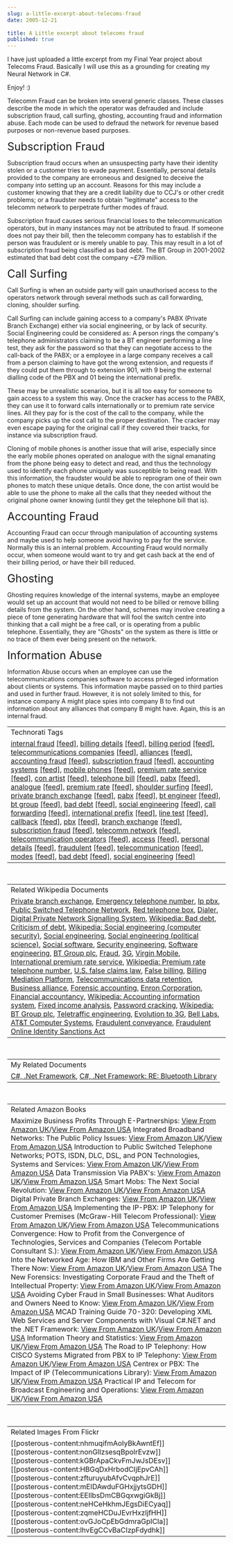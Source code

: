 ```yaml
---
slug: a-little-excerpt-about-telecoms-fraud
date: 2005-12-21
 
title: A Little excerpt about telecoms fraud
published: true
---
```

I have just uploaded a little excerpt from my Final Year project about Telecoms Fraud.  Basically I will use this as a grounding for creating my Neural Network in C#.<p />Enjoy! :)<p /><p>Telecomm Fraud can be broken into several generic classes.  These classes describe the mode in which the operator was defrauded and include subscription fraud, call surfing, ghosting, accounting fraud and information abuse.  Each mode can be used to defraud the network for revenue based purposes or non-revenue based purposes.<p /><a name="_Toc38350569"><span style="font-size: 180%;">Subscription Fraud</span></a><p />Subscription fraud occurs when an unsuspecting party have their identity stolen or a customer tries to evade payment.  Essentially, personal details provided to the company are erroneous and designed to deceive the company into setting up an account.  Reasons for this may include a customer knowing that they are a credit liability due to CCJ's or other credit problems; or a fraudster needs to obtain "legitimate" access to the telecomm network to perpetrate further modes of fraud.<p />Subscription fraud causes serious financial loses to the telecommunication operators, but in many instances may not be attributed to fraud.  If someone does not pay their bill, then the telecomm company has to establish if the person was fraudulent or is merely unable to pay.  This may result in a lot of subscription fraud being classified as bad debt.  The BT Group in 2001-2002 estimated that bad debt cost the company ~£79 million.<br /> </p><p><a name="_Toc38350570"><span style="font-size: 180%;">Call Surfing</span></a><p />Call Surfing is when an outside party will gain unauthorised access to the operators network through several methods such as call forwarding, cloning, shoulder surfing.<p />Call Surfing can include gaining access to a company's PABX (Private Branch Exchange) either via social engineering, or by lack of security.  Social Engineering could be considered as: A person rings the company's telephone administrators claiming to be a BT engineer performing a line test, they ask for the password so that they can negotiate access to the call-back of the PABX; or a employee in a large company receives a call from a person claiming to have got the wrong extension, and requests if they could put them through to extension 901, with 9 being the external dialling code of the PBX and 01 being the international prefix.<p />These may be unrealistic scenarios, but it is all too easy for someone to gain access to a system this way.  Once the cracker has access to the PABX, they can use it to forward calls internationally or to premium rate service lines.  All they pay for is the cost of the call to the company, while the company picks up the cost call to the proper destination.  The cracker may even escape paying for the original call if they covered their tracks, for instance via subscription fraud.<p />Cloning of mobile phones is another issue that will arise, especially since the early mobile phones operated on analogue with the signal emanating from the phone being easy to detect and read, and thus the technology used to identify each phone uniquely was susceptible to being read.  With this information, the fraudster would be able to reprogram one of their own phones to match these unique details.  Once done, the con artist would be able to use the phone to make all the calls that they needed without the original phone owner knowing (until they get the telephone bill that is).<br /><a name="_Toc38350571"> </a></p><p><a name="_Toc39481362"><span style="font-size: 180%;">Accounting Fraud</span></a><p />Accounting Fraud can occur through manipulation of accounting systems and maybe used to help someone avoid having to pay for the service.  Normally this is an internal problem.  Accounting Fraud would normally occur, when someone would want to try and get cash back at the end of their billing period, or have their bill reduced. <br /><a name="_Toc38350572"> </a></p><p><a name="_Toc39481363"><span style="font-size: 180%;">Ghosting</span></a><p />Ghosting requires knowledge of the internal systems, maybe an employee would set up an account that would not need to be billed or remove billing details from the system.  On the other hand, schemes may involve creating a piece of tone generating hardware that will fool the switch centre into thinking that a call might be a free call, or is operating from a public telephone.  Essentially, they are "Ghosts" on the system as there is little or no trace of them ever being present on the network.<br /></p><p><a name="_Toc38350573"><span style="font-size: 180%;">Information Abuse</span></a><p />Information Abuse occurs when an employee can use the telecommunications companies software to access privileged information about clients or systems.  This information maybe passed on to third parties and used in further fraud.  However, it is not solely limited to this, for instance company A might place spies into company B to find out information about any alliances that company B might have.  Again, this is an internal fraud. </p><p /><table class="TechnoratiHead TagHeader">
<tr><td>Technorati Tags</td></tr>
<tr class="Technorati"><td>
<a href="http://www.technorati.com/tag/internal%20fraud" class="Tag" rel="tag">internal fraud</a> <a href="http://feeds.technorati.com/feed/posts/tag/internal%20fraud" class="Tag">[feed]</a>, <a href="http://www.technorati.com/tag/billing%20details" class="Tag" rel="tag">billing details</a> <a href="http://feeds.technorati.com/feed/posts/tag/billing%20details" class="Tag">[feed]</a>, <a href="http://www.technorati.com/tag/billing%20period" class="Tag" rel="tag">billing period</a> <a href="http://feeds.technorati.com/feed/posts/tag/billing%20period" class="Tag">[feed]</a>, <a href="http://www.technorati.com/tag/telecommunications%20companies" class="Tag" rel="tag">telecommunications companies</a> <a href="http://feeds.technorati.com/feed/posts/tag/telecommunications%20companies" class="Tag">[feed]</a>, <a href="http://www.technorati.com/tag/alliances" class="Tag" rel="tag">alliances</a> <a href="http://feeds.technorati.com/feed/posts/tag/alliances" class="Tag">[feed]</a>, <a href="http://www.technorati.com/tag/accounting%20fraud" class="Tag" rel="tag">accounting fraud</a> <a href="http://feeds.technorati.com/feed/posts/tag/accounting%20fraud" class="Tag">[feed]</a>, <a href="http://www.technorati.com/tag/subscription%20fraud" class="Tag" rel="tag">subscription fraud</a> <a href="http://feeds.technorati.com/feed/posts/tag/subscription%20fraud" class="Tag">[feed]</a>, <a href="http://www.technorati.com/tag/accounting%20systems" class="Tag" rel="tag">accounting systems</a> <a href="http://feeds.technorati.com/feed/posts/tag/accounting%20systems" class="Tag">[feed]</a>, <a href="http://www.technorati.com/tag/mobile%20phones" class="Tag" rel="tag">mobile phones</a> <a href="http://feeds.technorati.com/feed/posts/tag/mobile%20phones" class="Tag">[feed]</a>, <a href="http://www.technorati.com/tag/premium%20rate%20service" class="Tag" rel="tag">premium rate service</a> <a href="http://feeds.technorati.com/feed/posts/tag/premium%20rate%20service" class="Tag">[feed]</a>, <a href="http://www.technorati.com/tag/con%20artist" class="Tag" rel="tag">con artist</a> <a href="http://feeds.technorati.com/feed/posts/tag/con%20artist" class="Tag">[feed]</a>, <a href="http://www.technorati.com/tag/telephone%20bill" class="Tag" rel="tag">telephone bill</a> <a href="http://feeds.technorati.com/feed/posts/tag/telephone%20bill" class="Tag">[feed]</a>, <a href="http://www.technorati.com/tag/pabx" class="Tag" rel="tag">pabx</a> <a href="http://feeds.technorati.com/feed/posts/tag/pabx" class="Tag">[feed]</a>, <a href="http://www.technorati.com/tag/analogue" class="Tag" rel="tag">analogue</a> <a href="http://feeds.technorati.com/feed/posts/tag/analogue" class="Tag">[feed]</a>, <a href="http://www.technorati.com/tag/premium%20rate" class="Tag" rel="tag">premium rate</a> <a href="http://feeds.technorati.com/feed/posts/tag/premium%20rate" class="Tag">[feed]</a>, <a href="http://www.technorati.com/tag/shoulder%20surfing" class="Tag" rel="tag">shoulder surfing</a> <a href="http://feeds.technorati.com/feed/posts/tag/shoulder%20surfing" class="Tag">[feed]</a>, <a href="http://www.technorati.com/tag/private%20branch%20exchange" class="Tag" rel="tag">private branch exchange</a> <a href="http://feeds.technorati.com/feed/posts/tag/private%20branch%20exchange" class="Tag">[feed]</a>, <a href="http://www.technorati.com/tag/pabx" class="Tag" rel="tag">pabx</a> <a href="http://feeds.technorati.com/feed/posts/tag/pabx" class="Tag">[feed]</a>, <a href="http://www.technorati.com/tag/bt%20engineer" class="Tag" rel="tag">bt engineer</a> <a href="http://feeds.technorati.com/feed/posts/tag/bt%20engineer" class="Tag">[feed]</a>, <a href="http://www.technorati.com/tag/bt%20group" class="Tag" rel="tag">bt group</a> <a href="http://feeds.technorati.com/feed/posts/tag/bt%20group" class="Tag">[feed]</a>, <a href="http://www.technorati.com/tag/bad%20debt" class="Tag" rel="tag">bad debt</a> <a href="http://feeds.technorati.com/feed/posts/tag/bad%20debt" class="Tag">[feed]</a>, <a href="http://www.technorati.com/tag/social%20engineering" class="Tag" rel="tag">social engineering</a> <a href="http://feeds.technorati.com/feed/posts/tag/social%20engineering" class="Tag">[feed]</a>, <a href="http://www.technorati.com/tag/call%20forwarding" class="Tag" rel="tag">call forwarding</a> <a href="http://feeds.technorati.com/feed/posts/tag/call%20forwarding" class="Tag">[feed]</a>, <a href="http://www.technorati.com/tag/international%20prefix" class="Tag" rel="tag">international prefix</a> <a href="http://feeds.technorati.com/feed/posts/tag/international%20prefix" class="Tag">[feed]</a>, <a href="http://www.technorati.com/tag/line%20test" class="Tag" rel="tag">line test</a> <a href="http://feeds.technorati.com/feed/posts/tag/line%20test" class="Tag">[feed]</a>, <a href="http://www.technorati.com/tag/callback" class="Tag" rel="tag">callback</a> <a href="http://feeds.technorati.com/feed/posts/tag/callback" class="Tag">[feed]</a>, <a href="http://www.technorati.com/tag/pbx" class="Tag" rel="tag">pbx</a> <a href="http://feeds.technorati.com/feed/posts/tag/pbx" class="Tag">[feed]</a>, <a href="http://www.technorati.com/tag/branch%20exchange" class="Tag" rel="tag">branch exchange</a> <a href="http://feeds.technorati.com/feed/posts/tag/branch%20exchange" class="Tag">[feed]</a>, <a href="http://www.technorati.com/tag/subscription%20fraud" class="Tag" rel="tag">subscription fraud</a> <a href="http://feeds.technorati.com/feed/posts/tag/subscription%20fraud" class="Tag">[feed]</a>, <a href="http://www.technorati.com/tag/telecomm%20network" class="Tag" rel="tag">telecomm network</a> <a href="http://feeds.technorati.com/feed/posts/tag/telecomm%20network" class="Tag">[feed]</a>, <a href="http://www.technorati.com/tag/telecommunication%20operators" class="Tag" rel="tag">telecommunication operators</a> <a href="http://feeds.technorati.com/feed/posts/tag/telecommunication%20operators" class="Tag">[feed]</a>, <a href="http://www.technorati.com/tag/access" class="Tag" rel="tag">access</a> <a href="http://feeds.technorati.com/feed/posts/tag/access" class="Tag">[feed]</a>, <a href="http://www.technorati.com/tag/personal%20details" class="Tag" rel="tag">personal details</a> <a href="http://feeds.technorati.com/feed/posts/tag/personal%20details" class="Tag">[feed]</a>, <a href="http://www.technorati.com/tag/fraudulent" class="Tag" rel="tag">fraudulent</a> <a href="http://feeds.technorati.com/feed/posts/tag/fraudulent" class="Tag">[feed]</a>, <a href="http://www.technorati.com/tag/telecommunication" class="Tag" rel="tag">telecommunication</a> <a href="http://feeds.technorati.com/feed/posts/tag/telecommunication" class="Tag">[feed]</a>, <a href="http://www.technorati.com/tag/modes" class="Tag" rel="tag">modes</a> <a href="http://feeds.technorati.com/feed/posts/tag/modes" class="Tag">[feed]</a>, <a href="http://www.technorati.com/tag/bad%20debt" class="Tag" rel="tag">bad debt</a> <a href="http://feeds.technorati.com/feed/posts/tag/bad%20debt" class="Tag">[feed]</a>, <a href="http://www.technorati.com/tag/social%20engineering" class="Tag" rel="tag">social engineering</a> <a href="http://feeds.technorati.com/feed/posts/tag/social%20engineering" class="Tag">[feed]</a>
</td></tr>
</table><br /><table class="TechnoratiHead TagHeader">
<tr><td>Related Wikipedia Documents</td></tr>
<tr class="Technorati"><td>
<a href="http://en.wikipedia.org/wiki/PBX" class="Tag" rel="tag">Private branch exchange</a>, <a href="http://en.wikipedia.org/wiki/Emergency_telephone_number" class="Tag" rel="tag">Emergency telephone number</a>, <a href="http://en.wikipedia.org/wiki/Ip_pbx" class="Tag" rel="tag">Ip pbx</a>, <a href="http://en.wikipedia.org/wiki/PSTN" class="Tag" rel="tag">Public Switched Telephone Network</a>, <a href="http://en.wikipedia.org/wiki/Red_telephone_box" class="Tag" rel="tag">Red telephone box</a>, <a href="http://en.wikipedia.org/wiki/Dialer" class="Tag" rel="tag">Dialer</a>, <a href="http://en.wikipedia.org/wiki/Digital_Private_Network_Signalling_System" class="Tag" rel="tag">Digital Private Network Signalling System</a>, <a href="http://en.wikipedia.org/wiki/Bad_debt" class="Tag" rel="tag">Wikipedia: Bad debt</a>, <a href="http://en.wikipedia.org/wiki/Criticism_of_debt" class="Tag" rel="tag">Criticism of debt</a>, <a href="http://en.wikipedia.org/wiki/Social_engineering_(computer_security)" class="Tag" rel="tag">Wikipedia: Social engineering (computer security)</a>, <a href="http://en.wikipedia.org/wiki/Social_engineering" class="Tag" rel="tag">Social engineering</a>, <a href="http://en.wikipedia.org/wiki/Social_engineering_(political_science)" class="Tag" rel="tag">Social engineering (political science)</a>, <a href="http://en.wikipedia.org/wiki/Social_software" class="Tag" rel="tag">Social software</a>, <a href="http://en.wikipedia.org/wiki/Security_engineering" class="Tag" rel="tag">Security engineering</a>, <a href="http://en.wikipedia.org/wiki/Software_engineering" class="Tag" rel="tag">Software engineering</a>, <a href="http://en.wikipedia.org/wiki/British_Telecom" class="Tag" rel="tag">BT Group plc</a>, <a href="http://en.wikipedia.org/wiki/Fraud" class="Tag" rel="tag">Fraud</a>, <a href="http://en.wikipedia.org/wiki/3G" class="Tag" rel="tag">3G</a>, <a href="http://en.wikipedia.org/wiki/Virgin_Mobile" class="Tag" rel="tag">Virgin Mobile</a>, <a href="http://en.wikipedia.org/wiki/International_premium_rate_service" class="Tag" rel="tag">International premium rate service</a>, <a href="http://en.wikipedia.org/wiki/Premium_rate_telephone_number" class="Tag" rel="tag">Wikipedia: Premium rate telephone number</a>, <a href="http://en.wikipedia.org/wiki/U.S._false_claims_law_(in_depth)" class="Tag" rel="tag">U.S. false claims law</a>, <a href="http://en.wikipedia.org/wiki/False_billing" class="Tag" rel="tag">False billing</a>, <a href="http://en.wikipedia.org/wiki/Billing_Mediation_Platform" class="Tag" rel="tag">Billing Mediation Platform</a>, <a href="http://en.wikipedia.org/wiki/Data_retention" class="Tag" rel="tag">Telecommunications data retention</a>, <a href="http://en.wikipedia.org/wiki/Business_alliance" class="Tag" rel="tag">Business alliance</a>, <a href="http://en.wikipedia.org/wiki/Forensic_accounting" class="Tag" rel="tag">Forensic accounting</a>, <a href="http://en.wikipedia.org/wiki/Enron_Corporation" class="Tag" rel="tag">Enron Corporation</a>, <a href="http://en.wikipedia.org/wiki/Financial_accountancy" class="Tag" rel="tag">Financial accountancy</a>, <a href="http://en.wikipedia.org/wiki/Accounting_information_system" class="Tag" rel="tag">Wikipedia: Accounting information system</a>, <a href="http://en.wikipedia.org/wiki/Fixed_income_analysis" class="Tag" rel="tag">Fixed income analysis</a>, <a href="http://en.wikipedia.org/wiki/Password_cracker" class="Tag" rel="tag">Password cracking</a>, <a href="http://en.wikipedia.org/wiki/BT_Group_plc" class="Tag" rel="tag">Wikipedia: BT Group plc</a>, <a href="http://en.wikipedia.org/wiki/Teletraffic_engineering" class="Tag" rel="tag">Teletraffic engineering</a>, <a href="http://en.wikipedia.org/wiki/Evolution_to_3G" class="Tag" rel="tag">Evolution to 3G</a>, <a href="http://en.wikipedia.org/wiki/Bell_Labs" class="Tag" rel="tag">Bell Labs</a>, <a href="http://en.wikipedia.org/wiki/AT&amp;T_Computer_Systems" class="Tag" rel="tag">AT&amp;T Computer Systems</a>, <a href="http://en.wikipedia.org/wiki/Fraudulent_conveyance" class="Tag" rel="tag">Fraudulent conveyance</a>, <a href="http://en.wikipedia.org/wiki/Fraudulent_Online_Identity_Sanctions_Act" class="Tag" rel="tag">Fraudulent Online Identity Sanctions Act</a>
</td></tr>
</table><br /><table class="TechnoratiHead TagHeader">
<tr><td>My Related Documents</td></tr>
<tr class="Technorati"><td>
<a href="http://www.kinlan.co.uk/" class="Tag" rel="tag">C#, .Net Framework</a>, <a href="http://www.kinlan.co.uk/2005/10/re-bluetooth-library.html" class="Tag" rel="tag">C#, .Net Framework: RE: Bluetooth Library</a>
</td></tr>
</table><br /><table class="TechnoratiHead TagHeader">
<tr><td>Related Amazon Books</td></tr>
<tr class="Technorati"><td>Maximize Business Profits Through E-Partnerships: <a href="http://www.amazon.co.uk/exec/obidos/redirect?tag=cnetfra-21&amp;link_code=xm2&amp;camp=2025&amp;creative=165953&amp;path=http://www.amazon.co.uk/gp/redirect.html%253fASIN=1591406323%2526tag=cnetfra-21%2526lcode=xm2%2526cID=2025%2526ccmID=165953%2526location=/o/ASIN/1591406323%25253FSubscriptionId=0CM2PVF6VAHJQKW5G782" class="Tag" rel="tag">View From Amazon UK</a>/<a href="http://www.amazon.com/exec/obidos/redirect?tag=cnetfra-20&amp;link_code=xm2&amp;camp=2025&amp;creative=165953&amp;path=http://www.amazon.com/gp/redirect.html%253fASIN=1591406323%2526tag=cnetfra-20%2526lcode=xm2%2526cID=2025%2526ccmID=165953%2526location=/o/ASIN/1591406323%25253FSubscriptionId=0CM2PVF6VAHJQKW5G782" class="Tag" rel="tag">View From Amazon USA</a> Integrated Broadband Networks: The Public Policy Issues: <a href="http://www.amazon.co.uk/exec/obidos/redirect?tag=cnetfra-21&amp;link_code=xm2&amp;camp=2025&amp;creative=165953&amp;path=http://www.amazon.co.uk/gp/redirect.html%253fASIN=0444890688%2526tag=cnetfra-21%2526lcode=xm2%2526cID=2025%2526ccmID=165953%2526location=/o/ASIN/0444890688%25253FSubscriptionId=0CM2PVF6VAHJQKW5G782" class="Tag" rel="tag">View From Amazon UK</a>/<a href="http://www.amazon.com/exec/obidos/redirect?tag=cnetfra-20&amp;link_code=xm2&amp;camp=2025&amp;creative=165953&amp;path=http://www.amazon.com/gp/redirect.html%253fASIN=0444890688%2526tag=cnetfra-20%2526lcode=xm2%2526cID=2025%2526ccmID=165953%2526location=/o/ASIN/0444890688%25253FSubscriptionId=0CM2PVF6VAHJQKW5G782" class="Tag" rel="tag">View From Amazon USA</a> Introduction to Public Switched Telephone Networks; POTS, ISDN, DLC, DSL, and PON Technologies, Systems and Services: <a href="http://www.amazon.co.uk/exec/obidos/redirect?tag=cnetfra-21&amp;link_code=xm2&amp;camp=2025&amp;creative=165953&amp;path=http://www.amazon.co.uk/gp/redirect.html%253fASIN=0974278769%2526tag=cnetfra-21%2526lcode=xm2%2526cID=2025%2526ccmID=165953%2526location=/o/ASIN/0974278769%25253FSubscriptionId=0CM2PVF6VAHJQKW5G782" class="Tag" rel="tag">View From Amazon UK</a>/<a href="http://www.amazon.com/exec/obidos/redirect?tag=cnetfra-20&amp;link_code=xm2&amp;camp=2025&amp;creative=165953&amp;path=http://www.amazon.com/gp/redirect.html%253fASIN=0974278769%2526tag=cnetfra-20%2526lcode=xm2%2526cID=2025%2526ccmID=165953%2526location=/o/ASIN/0974278769%25253FSubscriptionId=0CM2PVF6VAHJQKW5G782" class="Tag" rel="tag">View From Amazon USA</a> Data Transmission Via PABX's: <a href="http://www.amazon.co.uk/exec/obidos/redirect?tag=cnetfra-21&amp;link_code=xm2&amp;camp=2025&amp;creative=165953&amp;path=http://www.amazon.co.uk/gp/redirect.html%253fASIN=0850124549%2526tag=cnetfra-21%2526lcode=xm2%2526cID=2025%2526ccmID=165953%2526location=/o/ASIN/0850124549%25253FSubscriptionId=0CM2PVF6VAHJQKW5G782" class="Tag" rel="tag">View From Amazon UK</a>/<a href="http://www.amazon.com/exec/obidos/redirect?tag=cnetfra-20&amp;link_code=xm2&amp;camp=2025&amp;creative=165953&amp;path=http://www.amazon.com/gp/redirect.html%253fASIN=0850124549%2526tag=cnetfra-20%2526lcode=xm2%2526cID=2025%2526ccmID=165953%2526location=/o/ASIN/0850124549%25253FSubscriptionId=0CM2PVF6VAHJQKW5G782" class="Tag" rel="tag">View From Amazon USA</a> Smart Mobs: The Next Social Revolution: <a href="http://www.amazon.co.uk/exec/obidos/redirect?tag=cnetfra-21&amp;link_code=xm2&amp;camp=2025&amp;creative=165953&amp;path=http://www.amazon.co.uk/gp/redirect.html%253fASIN=0738208612%2526tag=cnetfra-21%2526lcode=xm2%2526cID=2025%2526ccmID=165953%2526location=/o/ASIN/0738208612%25253FSubscriptionId=0CM2PVF6VAHJQKW5G782" class="Tag" rel="tag">View From Amazon UK</a>/<a href="http://www.amazon.com/exec/obidos/redirect?tag=cnetfra-20&amp;link_code=xm2&amp;camp=2025&amp;creative=165953&amp;path=http://www.amazon.com/gp/redirect.html%253fASIN=0738208612%2526tag=cnetfra-20%2526lcode=xm2%2526cID=2025%2526ccmID=165953%2526location=/o/ASIN/0738208612%25253FSubscriptionId=0CM2PVF6VAHJQKW5G782" class="Tag" rel="tag">View From Amazon USA</a> Digital Private Branch Exchanges: <a href="http://www.amazon.co.uk/exec/obidos/redirect?tag=cnetfra-21&amp;link_code=xm2&amp;camp=2025&amp;creative=165953&amp;path=http://www.amazon.co.uk/gp/redirect.html%253fASIN=0818608293%2526tag=cnetfra-21%2526lcode=xm2%2526cID=2025%2526ccmID=165953%2526location=/o/ASIN/0818608293%25253FSubscriptionId=0CM2PVF6VAHJQKW5G782" class="Tag" rel="tag">View From Amazon UK</a>/<a href="http://www.amazon.com/exec/obidos/redirect?tag=cnetfra-20&amp;link_code=xm2&amp;camp=2025&amp;creative=165953&amp;path=http://www.amazon.com/gp/redirect.html%253fASIN=0818608293%2526tag=cnetfra-20%2526lcode=xm2%2526cID=2025%2526ccmID=165953%2526location=/o/ASIN/0818608293%25253FSubscriptionId=0CM2PVF6VAHJQKW5G782" class="Tag" rel="tag">View From Amazon USA</a> Implementing the IP-PBX: IP Telephony for Customer Premises (McGraw-Hill Telecom Professional): <a href="http://www.amazon.co.uk/exec/obidos/redirect?tag=cnetfra-21&amp;link_code=xm2&amp;camp=2025&amp;creative=165953&amp;path=http://www.amazon.co.uk/gp/redirect.html%253fASIN=0071375686%2526tag=cnetfra-21%2526lcode=xm2%2526cID=2025%2526ccmID=165953%2526location=/o/ASIN/0071375686%25253FSubscriptionId=0CM2PVF6VAHJQKW5G782" class="Tag" rel="tag">View From Amazon UK</a>/<a href="http://www.amazon.com/exec/obidos/redirect?tag=cnetfra-20&amp;link_code=xm2&amp;camp=2025&amp;creative=165953&amp;path=http://www.amazon.com/gp/redirect.html%253fASIN=0071375686%2526tag=cnetfra-20%2526lcode=xm2%2526cID=2025%2526ccmID=165953%2526location=/o/ASIN/0071375686%25253FSubscriptionId=0CM2PVF6VAHJQKW5G782" class="Tag" rel="tag">View From Amazon USA</a> Telecommunications Convergence: How to Profit from the Convergence of Technologies, Services and Companies (Telecom Portable Consultant S.): <a href="http://www.amazon.co.uk/exec/obidos/redirect?tag=cnetfra-21&amp;link_code=xm2&amp;camp=2025&amp;creative=165953&amp;path=http://www.amazon.co.uk/gp/redirect.html%253fASIN=0071361073%2526tag=cnetfra-21%2526lcode=xm2%2526cID=2025%2526ccmID=165953%2526location=/o/ASIN/0071361073%25253FSubscriptionId=0CM2PVF6VAHJQKW5G782" class="Tag" rel="tag">View From Amazon UK</a>/<a href="http://www.amazon.com/exec/obidos/redirect?tag=cnetfra-20&amp;link_code=xm2&amp;camp=2025&amp;creative=165953&amp;path=http://www.amazon.com/gp/redirect.html%253fASIN=0071361073%2526tag=cnetfra-20%2526lcode=xm2%2526cID=2025%2526ccmID=165953%2526location=/o/ASIN/0071361073%25253FSubscriptionId=0CM2PVF6VAHJQKW5G782" class="Tag" rel="tag">View From Amazon USA</a> Into the Networked Age: How IBM and Other Firms Are Getting There Now: <a href="http://www.amazon.co.uk/exec/obidos/redirect?tag=cnetfra-21&amp;link_code=xm2&amp;camp=2025&amp;creative=165953&amp;path=http://www.amazon.co.uk/gp/redirect.html%253fASIN=0195124499%2526tag=cnetfra-21%2526lcode=xm2%2526cID=2025%2526ccmID=165953%2526location=/o/ASIN/0195124499%25253FSubscriptionId=0CM2PVF6VAHJQKW5G782" class="Tag" rel="tag">View From Amazon UK</a>/<a href="http://www.amazon.com/exec/obidos/redirect?tag=cnetfra-20&amp;link_code=xm2&amp;camp=2025&amp;creative=165953&amp;path=http://www.amazon.com/gp/redirect.html%253fASIN=0195124499%2526tag=cnetfra-20%2526lcode=xm2%2526cID=2025%2526ccmID=165953%2526location=/o/ASIN/0195124499%25253FSubscriptionId=0CM2PVF6VAHJQKW5G782" class="Tag" rel="tag">View From Amazon USA</a> The New Forensics: Investigating Corporate Fraud and the Theft of Intellectual Property: <a href="http://www.amazon.co.uk/exec/obidos/redirect?tag=cnetfra-21&amp;link_code=xm2&amp;camp=2025&amp;creative=165953&amp;path=http://www.amazon.co.uk/gp/redirect.html%253fASIN=0471269948%2526tag=cnetfra-21%2526lcode=xm2%2526cID=2025%2526ccmID=165953%2526location=/o/ASIN/0471269948%25253FSubscriptionId=0CM2PVF6VAHJQKW5G782" class="Tag" rel="tag">View From Amazon UK</a>/<a href="http://www.amazon.com/exec/obidos/redirect?tag=cnetfra-20&amp;link_code=xm2&amp;camp=2025&amp;creative=165953&amp;path=http://www.amazon.com/gp/redirect.html%253fASIN=0471269948%2526tag=cnetfra-20%2526lcode=xm2%2526cID=2025%2526ccmID=165953%2526location=/o/ASIN/0471269948%25253FSubscriptionId=0CM2PVF6VAHJQKW5G782" class="Tag" rel="tag">View From Amazon USA</a> Avoiding Cyber Fraud in Small Businesses: What Auditors and Owners Need to Know: <a href="http://www.amazon.co.uk/exec/obidos/redirect?tag=cnetfra-21&amp;link_code=xm2&amp;camp=2025&amp;creative=165953&amp;path=http://www.amazon.co.uk/gp/redirect.html%253fASIN=0471372978%2526tag=cnetfra-21%2526lcode=xm2%2526cID=2025%2526ccmID=165953%2526location=/o/ASIN/0471372978%25253FSubscriptionId=0CM2PVF6VAHJQKW5G782" class="Tag" rel="tag">View From Amazon UK</a>/<a href="http://www.amazon.com/exec/obidos/redirect?tag=cnetfra-20&amp;link_code=xm2&amp;camp=2025&amp;creative=165953&amp;path=http://www.amazon.com/gp/redirect.html%253fASIN=0471372978%2526tag=cnetfra-20%2526lcode=xm2%2526cID=2025%2526ccmID=165953%2526location=/o/ASIN/0471372978%25253FSubscriptionId=0CM2PVF6VAHJQKW5G782" class="Tag" rel="tag">View From Amazon USA</a> MCAD Training Guide 70-320: Developing XML Web Services and Server Components with Visual C#.NET and the .NET Framework: <a href="http://www.amazon.co.uk/exec/obidos/redirect?tag=cnetfra-21&amp;link_code=xm2&amp;camp=2025&amp;creative=165953&amp;path=http://www.amazon.co.uk/gp/redirect.html%253fASIN=0789728249%2526tag=cnetfra-21%2526lcode=xm2%2526cID=2025%2526ccmID=165953%2526location=/o/ASIN/0789728249%25253FSubscriptionId=0CM2PVF6VAHJQKW5G782" class="Tag" rel="tag">View From Amazon UK</a>/<a href="http://www.amazon.com/exec/obidos/redirect?tag=cnetfra-20&amp;link_code=xm2&amp;camp=2025&amp;creative=165953&amp;path=http://www.amazon.com/gp/redirect.html%253fASIN=0789728249%2526tag=cnetfra-20%2526lcode=xm2%2526cID=2025%2526ccmID=165953%2526location=/o/ASIN/0789728249%25253FSubscriptionId=0CM2PVF6VAHJQKW5G782" class="Tag" rel="tag">View From Amazon USA</a> Information Theory and Statistics: <a href="http://www.amazon.co.uk/exec/obidos/redirect?tag=cnetfra-21&amp;link_code=xm2&amp;camp=2025&amp;creative=165953&amp;path=http://www.amazon.co.uk/gp/redirect.html%253fASIN=0486696847%2526tag=cnetfra-21%2526lcode=xm2%2526cID=2025%2526ccmID=165953%2526location=/o/ASIN/0486696847%25253FSubscriptionId=0CM2PVF6VAHJQKW5G782" class="Tag" rel="tag">View From Amazon UK</a>/<a href="http://www.amazon.com/exec/obidos/redirect?tag=cnetfra-20&amp;link_code=xm2&amp;camp=2025&amp;creative=165953&amp;path=http://www.amazon.com/gp/redirect.html%253fASIN=0486696847%2526tag=cnetfra-20%2526lcode=xm2%2526cID=2025%2526ccmID=165953%2526location=/o/ASIN/0486696847%25253FSubscriptionId=0CM2PVF6VAHJQKW5G782" class="Tag" rel="tag">View From Amazon USA</a> The Road to IP Telephony: How CISCO Systems Migrated from PBX to IP Telephony: <a href="http://www.amazon.co.uk/exec/obidos/redirect?tag=cnetfra-21&amp;link_code=xm2&amp;camp=2025&amp;creative=165953&amp;path=http://www.amazon.co.uk/gp/redirect.html%253fASIN=1587200880%2526tag=cnetfra-21%2526lcode=xm2%2526cID=2025%2526ccmID=165953%2526location=/o/ASIN/1587200880%25253FSubscriptionId=0CM2PVF6VAHJQKW5G782" class="Tag" rel="tag">View From Amazon UK</a>/<a href="http://www.amazon.com/exec/obidos/redirect?tag=cnetfra-20&amp;link_code=xm2&amp;camp=2025&amp;creative=165953&amp;path=http://www.amazon.com/gp/redirect.html%253fASIN=1587200880%2526tag=cnetfra-20%2526lcode=xm2%2526cID=2025%2526ccmID=165953%2526location=/o/ASIN/1587200880%25253FSubscriptionId=0CM2PVF6VAHJQKW5G782" class="Tag" rel="tag">View From Amazon USA</a> Centrex or PBX: The Impact of IP (Telecommunications Library): <a href="http://www.amazon.co.uk/exec/obidos/redirect?tag=cnetfra-21&amp;link_code=xm2&amp;camp=2025&amp;creative=165953&amp;path=http://www.amazon.co.uk/gp/redirect.html%253fASIN=158053497X%2526tag=cnetfra-21%2526lcode=xm2%2526cID=2025%2526ccmID=165953%2526location=/o/ASIN/158053497X%25253FSubscriptionId=0CM2PVF6VAHJQKW5G782" class="Tag" rel="tag">View From Amazon UK</a>/<a href="http://www.amazon.com/exec/obidos/redirect?tag=cnetfra-20&amp;link_code=xm2&amp;camp=2025&amp;creative=165953&amp;path=http://www.amazon.com/gp/redirect.html%253fASIN=158053497X%2526tag=cnetfra-20%2526lcode=xm2%2526cID=2025%2526ccmID=165953%2526location=/o/ASIN/158053497X%25253FSubscriptionId=0CM2PVF6VAHJQKW5G782" class="Tag" rel="tag">View From Amazon USA</a> Practical IP and Telecom for Broadcast Engineering and Operations: <a href="http://www.amazon.co.uk/exec/obidos/redirect?tag=cnetfra-21&amp;link_code=xm2&amp;camp=2025&amp;creative=165953&amp;path=http://www.amazon.co.uk/gp/redirect.html%253fASIN=0240805895%2526tag=cnetfra-21%2526lcode=xm2%2526cID=2025%2526ccmID=165953%2526location=/o/ASIN/0240805895%25253FSubscriptionId=0CM2PVF6VAHJQKW5G782" class="Tag" rel="tag">View From Amazon UK</a>/<a href="http://www.amazon.com/exec/obidos/redirect?tag=cnetfra-20&amp;link_code=xm2&amp;camp=2025&amp;creative=165953&amp;path=http://www.amazon.com/gp/redirect.html%253fASIN=0240805895%2526tag=cnetfra-20%2526lcode=xm2%2526cID=2025%2526ccmID=165953%2526location=/o/ASIN/0240805895%25253FSubscriptionId=0CM2PVF6VAHJQKW5G782" class="Tag" rel="tag">View From Amazon USA</a>
</td></tr>
</table><br /><table class="TechnoratiHead TagHeader">
<tr><td>Related Images From Flickr</td></tr>
<tr class="Technorati"><td>
<span style="float: left;">[[posterous-content:nhmuqifmAoIyBkAwntEf]]</span><span style="float: left;">[[posterous-content:nonGlIzsesqBpolrEvzw]]</span><span style="float: left;">[[posterous-content:kGBrApaCkvFmJwJsDEsv]]</span><span style="float: left;">[[posterous-content:HBGqDxHrbodCIjEpvCAh]]</span><span style="float: left;">[[posterous-content:zfturuyubAfvCvqphJrE]]</span><span style="float: left;">[[posterous-content:mEIDAwduFGHxjjytsGDH]]</span><span style="float: left;">[[posterous-content:EEIlbsDmCBGqxwgiGkBj]]</span><span style="float: left;">[[posterous-content:neHCeHkhmJEgsDiECyaq]]</span><span style="float: left;">[[posterous-content:zqmeHCDuJEvrHxzIjfHH]]</span><span style="float: left;">[[posterous-content:ovGJoCpEbGdmraGpICla]]</span><span style="float: left;">[[posterous-content:lhvEgCCvBaCIzpFdydhk]]</span>
</td></tr>
</table><div class="blogger-post-footer"><img class="posterous_download_image" src="https://blogger.googleusercontent.com/tracker/8109338-113515706930624667?l=www.kinlan.co.uk%2Findex.html" height="1" alt="" width="1" /></div>


